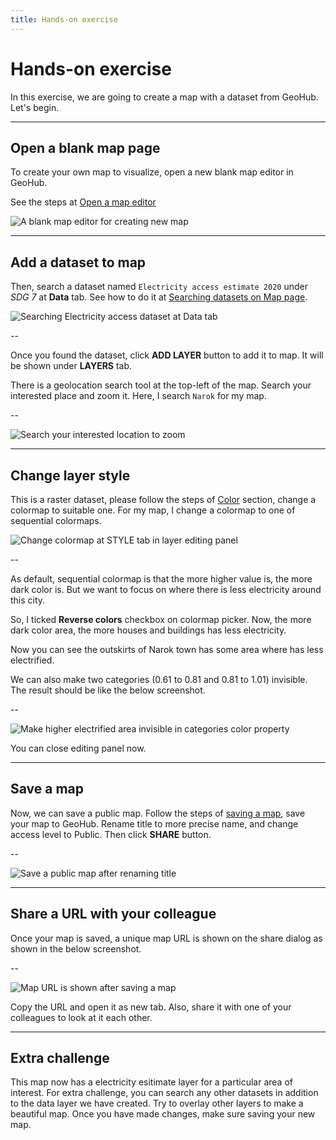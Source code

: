 ```yaml
---
title: Hands-on exercise
---
```


# Hands-on exercise

In this exercise, we are going to create a map with a dataset from GeoHub. Let's begin.

---

## Open a blank map page

To create your own map to visualize, open a new blank map editor in GeoHub.

<hidden>

See the steps at [Open a map editor](./map_view.md#open-a-map-editor-for-new-map)

</hidden>

![A blank map editor for creating new map](../assets/visualization/exercise_1.png)

<!-- .element style="height: 400px" -->

---

## Add a dataset to map

Then, search a dataset named `Electricity access estimate 2020` under _SDG 7_ at **Data** tab. <hidden>See how to do it at [Searching datasets on Map page](../data/search_datasets_on_map.md).</hidden>

![Searching Electricity access dataset at Data tab](../assets/visualization/exercise_2.png)

<!-- .element style="height: 400px" -->

--

Once you found the dataset, click **ADD LAYER** button to add it to map. It will be shown under **LAYERS** tab.

There is a geolocation search tool at the top-left of the map. Search your interested place and zoom it. Here, I search `Narok` for my map.

--

![Search your interested location to zoom](../assets/visualization/exercise_3.png)

<!-- .element style="height: 500px" -->

---

## Change layer style

This is a raster dataset, <hidden>please follow the steps of [Color](./visualize_raster.md#color) section,</hidden> change a colormap to suitable one. For my map, I change a colormap to one of sequential colormaps.

![Change colormap at STYLE tab in layer editing panel](../assets/visualization/exercise_4.png)

<!-- .element style="height: 400px" -->

--

As default, sequential colormap is that the more higher value is, the more dark color is. But we want to focus on where there is less electricity around this city.

<hidden>

So, I ticked **Reverse colors** checkbox on colormap picker. Now, the more dark color area, the more houses and buildings has less electricity.

Now you can see the outskirts of Narok town has some area where has less electrified.

</hidden>

We can also make two categories (0.61 to 0.81 and 0.81 to 1.01) invisible. The result should be like the below screenshot.

--

![Make higher electrified area invisible in categories color property](../assets/visualization/exercise_5.png)

<!-- .element style="height: 500px" -->

You can close editing panel now.

---

## Save a map

Now, we can save a public map. Follow the steps of [saving a map](../sharing/save_map.md), save your map to GeoHub. Rename title to more precise name, and change access level to Public. Then click **SHARE** button.

--

![Save a public map after renaming title](../assets/visualization/exercise_6.png)

<!-- .element style="height: 500px" -->

---

## Share a URL with your colleague

Once your map is saved, a unique map URL is shown on the share dialog as shown in the below screenshot.

--

![Map URL is shown after saving a map](../assets/visualization/exercise_7.png)

<!-- .element style="height: 500px" -->

Copy the URL and open it as new tab. Also, share it with one of your colleagues to look at it each other.

---

## Extra challenge

This map now has a electricity esitimate layer for a particular area of interest. For extra challenge, you can search any other datasets in addition to the data layer we have created. Try to overlay other layers to make a beautiful map. Once you have made changes, make sure saving your new map.
